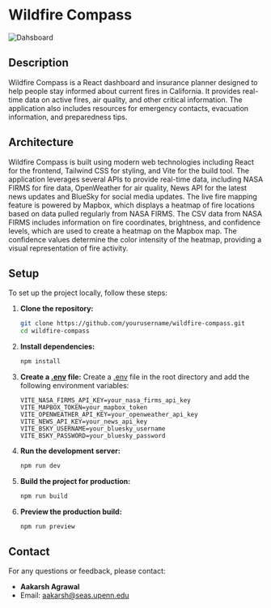 # Wildfire Compass
![Dahsboard](https://i.ibb.co/dcThYVd/Screenshot-2025-01-11-at-1-30-14-PM.png)
## Description
Wildfire Compass is a React dashboard and insurance planner designed to help people stay informed about current fires in California. It provides real-time data on active fires, air quality, and other critical information. The application also includes resources for emergency contacts, evacuation information, and preparedness tips.

## Architecture
Wildfire Compass is built using modern web technologies including React for the frontend, Tailwind CSS for styling, and Vite for the build tool. The application leverages several APIs to provide real-time data, including NASA FIRMS for fire data, OpenWeather for air quality, News API for the latest news updates and BlueSky for social media updates. The live fire mapping feature is powered by Mapbox, which displays a heatmap of fire locations based on data pulled regularly from NASA FIRMS. The CSV data from NASA FIRMS includes information on fire coordinates, brightness, and confidence levels, which are used to create a heatmap on the Mapbox map. The confidence values determine the color intensity of the heatmap, providing a visual representation of fire activity.

## Setup
To set up the project locally, follow these steps:

1. **Clone the repository:**
    ```sh
    git clone https://github.com/yourusername/wildfire-compass.git
    cd wildfire-compass
    ```

2. **Install dependencies:**
    ```sh
    npm install
    ```

3. **Create a [.env](http://_vscodecontentref_/0) file:**
    Create a [.env](http://_vscodecontentref_/1) file in the root directory and add the following environment variables:
    ```env
    VITE_NASA_FIRMS_API_KEY=your_nasa_firms_api_key
    VITE_MAPBOX_TOKEN=your_mapbox_token
    VITE_OPENWEATHER_API_KEY=your_openweather_api_key
    VITE_NEWS_API_KEY=your_news_api_key
    VITE_BSKY_USERNAME=your_bluesky_username
    VITE_BSKY_PASSWORD=your_bluesky_password
    ```

4. **Run the development server:**
    ```sh
    npm run dev
    ```

5. **Build the project for production:**
    ```sh
    npm run build
    ```

6. **Preview the production build:**
    ```sh
    npm run preview
    ```


## Contact
For any questions or feedback, please contact:
- **Aakarsh Agrawal**
- Email: [aakarsh@seas.upenn.edu](mailto:aakarsh@seas.upenn.edu)

